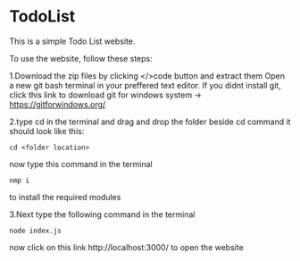 # TodoList
This is a simple Todo List website.

To use the website, follow these steps:

1.Download the zip files by clicking </>code button and extract them
Open a new git bash terminal in your preffered text editor.
If you didnt install git, click this link to download git for windows system -> https://gitforwindows.org/

2.type cd in the terminal and drag and drop the folder beside cd command
it should look like this:
```
cd <folder location>
```
now type this command in the terminal
```
nmp i
```
to install the required modules

3.Next type the following command in the terminal
```
node index.js
```
now click on this link http://localhost:3000/ to open the website
